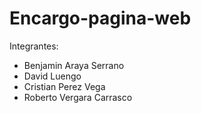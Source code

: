 # Encargo-pagina-web


Integrantes:
- Benjamin Araya Serrano
- David Luengo
- Cristian Perez Vega
- Roberto Vergara Carrasco
